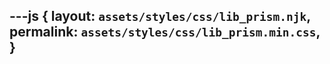 ---js
{
  layout:    `assets/styles/css/lib_prism.njk`,
  permalink: `assets/styles/css/lib_prism.min.css`,
}
---
